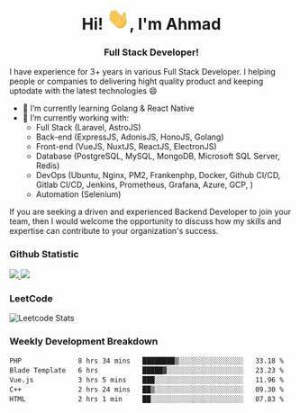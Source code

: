 <h1 align="center">Hi! <img src="https://raw.githubusercontent.com/ABSphreak/ABSphreak/master/gifs/Hi.gif" width="40px" />, I'm Ahmad</h1>


<h3 align="center">Full Stack Developer!</h3>
I have experience for 3+ years in various Full Stack Developer. I helping people or companies to delivering hight quality product and keeping uptodate with the latest technologies 😄


- 🔭 I’m currently learning Golang & React Native
- 🌱 I’m currently working with:
   - Full Stack (Laravel, AstroJS)
   - Back-end (ExpressJS, AdonisJS, HonoJS, Golang)
   - Front-end (VueJS, NuxtJS, ReactJS, ElectronJS)
   - Database (PostgreSQL, MySQL, MongoDB, Microsoft SQL Server, Redis)
   - DevOps (Ubuntu, Nginx, PM2, Frankenphp, Docker, Github CI/CD, Gitlab CI/CD, Jenkins, Prometheus, Grafana, Azure, GCP, )
   - Automation (Selenium)

If you are seeking a driven and experienced Backend Developer to join your team, then I would welcome the opportunity to discuss how my skills and expertise can contribute to your organization's success.

  
### Github Statistic
<p align="left">
<a href="https://github.com/ahmadlaiq97">
  <img height="180em" src="https://github-readme-stats-eight-theta.vercel.app/api?username=ahmadlaiq&show_icons=true&theme=algolia&include_all_commits=true&count_private=true"/>
  <img height="180em" src="https://github-readme-stats-eight-theta.vercel.app/api/top-langs/?username=ahmadlaiq&layout=compact&langs_count=8&theme=algolia"/>
</a>
</p>

### LeetCode

![Leetcode Stats](https://leetcard.jacoblin.cool/ahmadlaiq?ext=contest)

### Weekly Development Breakdown
<!--START_SECTION:waka-->

```txt
PHP              8 hrs 34 mins   ████████▒░░░░░░░░░░░░░░░░   33.18 %
Blade Template   6 hrs           █████▓░░░░░░░░░░░░░░░░░░░   23.23 %
Vue.js           3 hrs 5 mins    ███░░░░░░░░░░░░░░░░░░░░░░   11.96 %
C++              2 hrs 24 mins   ██▒░░░░░░░░░░░░░░░░░░░░░░   09.30 %
HTML             2 hrs 1 min     ██░░░░░░░░░░░░░░░░░░░░░░░   07.83 %
```

<!--END_SECTION:waka-->
